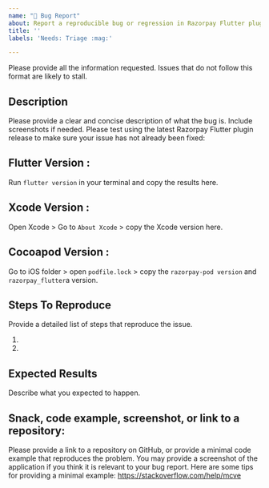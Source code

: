 ```yaml
---
name: "🐛 Bug Report"
about: Report a reproducible bug or regression in Razorpay Flutter plugin.
title: ''
labels: 'Needs: Triage :mag:'

---
```


Please provide all the information requested. Issues that do not follow this format are likely to stall.

## Description
Please provide a clear and concise description of what the bug is. Include screenshots if needed.
Please test using the latest Razorpay Flutter plugin release to make sure your issue has not already been fixed: 

## Flutter Version :
Run `flutter version` in your terminal and copy the results here.

## Xcode Version :
Open Xcode > Go to `About Xcode` > copy the Xcode version here.

## Cocoapod Version :
Go to iOS folder > open `podfile.lock` > copy the `razorpay-pod version` and `razorpay_flutter`a version.

## Steps To Reproduce
Provide a detailed list of steps that reproduce the issue.

1.
2.

## Expected Results
Describe what you expected to happen.

## Snack, code example, screenshot, or link to a repository:
Please provide a link to a repository on GitHub, or provide a minimal code example that reproduces the problem.
You may provide a screenshot of the application if you think it is relevant to your bug report.
Here are some tips for providing a minimal example: https://stackoverflow.com/help/mcve

